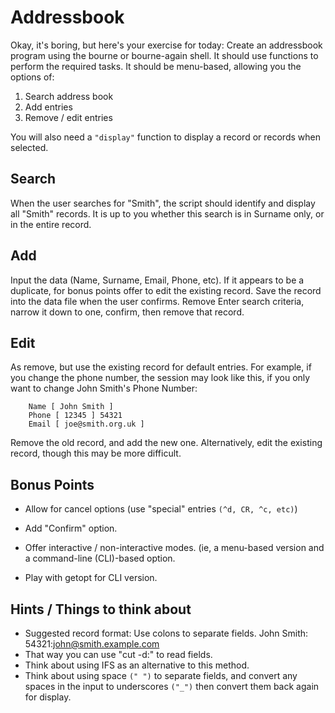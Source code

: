 # Addressbook

Okay, it's boring, but here's your exercise for today:
Create an addressbook program using the bourne or bourne-again shell.
It should use functions to perform the required tasks. It should be menu-based, allowing you the options of:

1. Search address book
2. Add entries
3. Remove / edit entries

You will also need a `"display"` function to display a record or records when selected.

## Search

When the user searches for "Smith", the script should identify and display all "Smith" records. It is up to you whether this search is in Surname only, or in the entire record.

## Add

Input the data (Name, Surname, Email, Phone, etc).
If it appears to be a duplicate, for bonus points offer to edit the existing record.
Save the record into the data file when the user confirms.
Remove
Enter search criteria, narrow it down to one, confirm, then remove that record.

## Edit

As remove, but use the existing record for default entries.
For example, if you change the phone number, the session may look like this, if you only want to change John Smith's Phone Number:

```text
    Name [ John Smith ]
    Phone [ 12345 ] 54321
    Email [ joe@smith.org.uk ]
```

Remove the old record, and add the new one. Alternatively, edit the existing record, though this may be more difficult.

## Bonus Points

* Allow for cancel options (use "special" entries ```(^d, CR, ^c, etc)```)

* Add "Confirm" option.
* Offer interactive / non-interactive modes. (ie, a menu-based version and a command-line (CLI)-based option.
* Play with getopt for CLI version.
  
## Hints / Things to think about

* Suggested record format: Use colons to separate fields.
John Smith: 54321:john@smith.example.com
* That way you can use "cut -d:" to read fields.
* Think about using IFS as an alternative to this method.
* Think about using space `(" ")` to separate fields, and convert any spaces in the input to underscores `("_")` then convert them back again for display.

